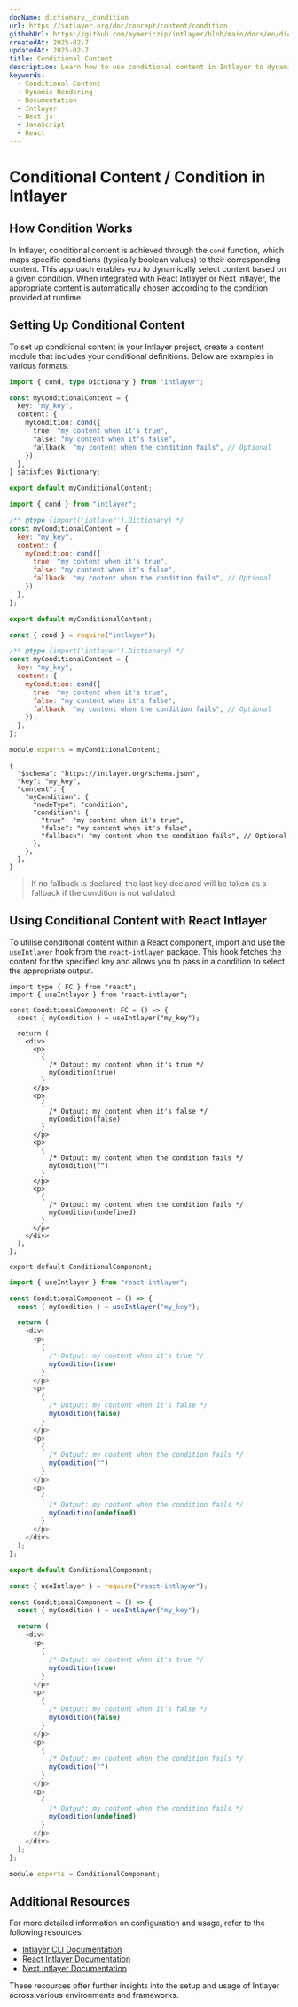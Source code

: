 ```yaml
---
docName: dictionary__condition
url: https://intlayer.org/doc/concept/content/condition
githubUrl: https://github.com/aymericzip/intlayer/blob/main/docs/en/dictionary/condition.md
createdAt: 2025-02-7
updatedAt: 2025-02-7
title: Conditional Content
description: Learn how to use conditional content in Intlayer to dynamically display content based on specific conditions. Follow this documentation to implement conditions efficiently in your project.
keywords:
  - Conditional Content
  - Dynamic Rendering
  - Documentation
  - Intlayer
  - Next.js
  - JavaScript
  - React
---
```


# Conditional Content / Condition in Intlayer

## How Condition Works

In Intlayer, conditional content is achieved through the `cond` function, which maps specific conditions (typically boolean values) to their corresponding content. This approach enables you to dynamically select content based on a given condition. When integrated with React Intlayer or Next Intlayer, the appropriate content is automatically chosen according to the condition provided at runtime.

## Setting Up Conditional Content

To set up conditional content in your Intlayer project, create a content module that includes your conditional definitions. Below are examples in various formats.

```typescript fileName="**/*.content.ts" contentDeclarationFormat="typescript"
import { cond, type Dictionary } from "intlayer";

const myConditionalContent = {
  key: "my_key",
  content: {
    myCondition: cond({
      true: "my content when it's true",
      false: "my content when it's false",
      fallback: "my content when the condition fails", // Optional
    }),
  },
} satisfies Dictionary;

export default myConditionalContent;
```

```javascript fileName="**/*.content.mjs" contentDeclarationFormat="esm"
import { cond } from "intlayer";

/** @type {import('intlayer').Dictionary} */
const myConditionalContent = {
  key: "my_key",
  content: {
    myCondition: cond({
      true: "my content when it's true",
      false: "my content when it's false",
      fallback: "my content when the condition fails", // Optional
    }),
  },
};

export default myConditionalContent;
```

```javascript fileName="**/*.content.cjs" contentDeclarationFormat="commonjs"
const { cond } = require("intlayer");

/** @type {import('intlayer').Dictionary} */
const myConditionalContent = {
  key: "my_key",
  content: {
    myCondition: cond({
      true: "my content when it's true",
      false: "my content when it's false",
      fallback: "my content when the condition fails", // Optional
    }),
  },
};

module.exports = myConditionalContent;
```

```json5 fileName="**/*.content.json" contentDeclarationFormat="json"
{
  "$schema": "https://intlayer.org/schema.json",
  "key": "my_key",
  "content": {
    "myCondition": {
      "nodeType": "condition",
      "condition": {
        "true": "my content when it's true",
        "false": "my content when it's false",
        "fallback": "my content when the condition fails", // Optional
      },
    },
  },
}
```

> If no fallback is declared, the last key declared will be taken as a fallback if the condition is not validated.

## Using Conditional Content with React Intlayer

To utilise conditional content within a React component, import and use the `useIntlayer` hook from the `react-intlayer` package. This hook fetches the content for the specified key and allows you to pass in a condition to select the appropriate output.

```tsx fileName="**/*.tsx" codeFormat="typescript"
import type { FC } from "react";
import { useIntlayer } from "react-intlayer";

const ConditionalComponent: FC = () => {
  const { myCondition } = useIntlayer("my_key");

  return (
    <div>
      <p>
        {
          /* Output: my content when it's true */
          myCondition(true)
        }
      </p>
      <p>
        {
          /* Output: my content when it's false */
          myCondition(false)
        }
      </p>
      <p>
        {
          /* Output: my content when the condition fails */
          myCondition("")
        }
      </p>
      <p>
        {
          /* Output: my content when the condition fails */
          myCondition(undefined)
        }
      </p>
    </div>
  );
};

export default ConditionalComponent;
```

```javascript fileName="**/*.mjx" codeFormat="esm"
import { useIntlayer } from "react-intlayer";

const ConditionalComponent = () => {
  const { myCondition } = useIntlayer("my_key");

  return (
    <div>
      <p>
        {
          /* Output: my content when it's true */
          myCondition(true)
        }
      </p>
      <p>
        {
          /* Output: my content when it's false */
          myCondition(false)
        }
      </p>
      <p>
        {
          /* Output: my content when the condition fails */
          myCondition("")
        }
      </p>
      <p>
        {
          /* Output: my content when the condition fails */
          myCondition(undefined)
        }
      </p>
    </div>
  );
};

export default ConditionalComponent;
```

```javascript fileName="**/*.cjs" codeFormat="commonjs"
const { useIntlayer } = require("react-intlayer");

const ConditionalComponent = () => {
  const { myCondition } = useIntlayer("my_key");

  return (
    <div>
      <p>
        {
          /* Output: my content when it's true */
          myCondition(true)
        }
      </p>
      <p>
        {
          /* Output: my content when it's false */
          myCondition(false)
        }
      </p>
      <p>
        {
          /* Output: my content when the condition fails */
          myCondition("")
        }
      </p>
      <p>
        {
          /* Output: my content when the condition fails */
          myCondition(undefined)
        }
      </p>
    </div>
  );
};

module.exports = ConditionalComponent;
```

## Additional Resources

For more detailed information on configuration and usage, refer to the following resources:

- [Intlayer CLI Documentation](https://github.com/aymericzip/intlayer/blob/main/docs/en-GB/intlayer_cli.md)
- [React Intlayer Documentation](https://github.com/aymericzip/intlayer/blob/main/docs/en-GB/intlayer_with_create_react_app.md)
- [Next Intlayer Documentation](https://github.com/aymericzip/intlayer/blob/main/docs/en-GB/intlayer_with_nextjs_15.md)

These resources offer further insights into the setup and usage of Intlayer across various environments and frameworks.
